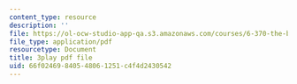 ```yaml
---
content_type: resource
description: ''
file: https://ol-ocw-studio-app-qa.s3.amazonaws.com/courses/6-370-the-battlecode-programming-competition-january-iap-2013/66f02469840548061251c4f4d2430542_BLExWo9Empk.pdf
file_type: application/pdf
resourcetype: Document
title: 3play pdf file
uid: 66f02469-8405-4806-1251-c4f4d2430542
---
```

